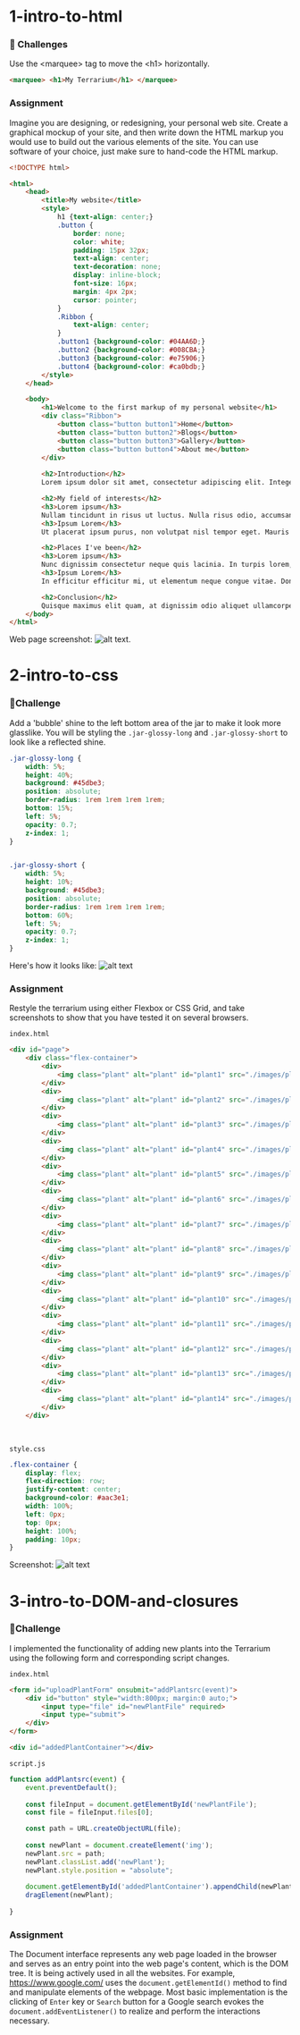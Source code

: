 # 1-intro-to-html

### 🚀 Challenges

Use the \<marquee\> tag to move the \<h1\> horizontally.
```html
<marquee> <h1>My Terrarium</h1> </marquee>
```

### Assignment
Imagine you are designing, or redesigning, your personal web site. Create a graphical mockup of your site, and then write down the HTML markup you would use to build out the various elements of the site. You can use software of your choice, just make sure to hand-code the HTML markup.

```html
<!DOCTYPE html>

<html>
    <head>
        <title>My website</title>
        <style>
            h1 {text-align: center;}
            .button {
                border: none;
                color: white;
                padding: 15px 32px;
                text-align: center;
                text-decoration: none;
                display: inline-block;
                font-size: 16px;
                margin: 4px 2px;
                cursor: pointer;
            }
            .Ribbon {
                text-align: center;
            }
            .button1 {background-color: #04AA6D;}
            .button2 {background-color: #008CBA;}
            .button3 {background-color: #e75906;}
            .button4 {background-color: #ca0bdb;}
        </style>
    </head>

    <body>
        <h1>Welcome to the first markup of my personal website</h1>
        <div class="Ribbon">
            <button class="button button1">Home</button>
            <button class="button button2">Blogs</button>
            <button class="button button3">Gallery</button>
            <button class="button button4">About me</button>
        </div>
        
        <h2>Introduction</h2>
        Lorem ipsum dolor sit amet, consectetur adipiscing elit. Integer mattis metus at diam viverra feugiat ut ut mauris. Aenean semper nec ligula a mollis. Donec luctus lorem risus, ac dignissim nisi pellentesque et. Nunc non scelerisque nisl, ac aliquet odio. Interdum et malesuada fames ac ante ipsum primis in faucibus. Proin posuere sapien eu tellus semper tincidunt. Donec congue at elit rutrum rhoncus. Donec hendrerit risus eu nisi commodo, at luctus ante consectetur. Sed pretium ipsum nec neque luctus, ac volutpat eros semper. Aenean sed purus vel dolor convallis dapibus. Etiam tempus, lectus sit amet elementum egestas, turpis eros pulvinar sapien, vel laoreet tellus tellus ut nibh. In hac habitasse platea dictumst. Vivamus posuere libero eget dolor eleifend, vel rutrum nisl sagittis. Ut aliquet mi id justo tristique, vel convallis orci pellentesque. Donec venenatis ex nec tincidunt pharetra.

        <h2>My field of interests</h2>
        <h3>Lorem ipsum</h3>
        Nullam tincidunt in risus ut luctus. Nulla risus odio, accumsan eget nisl vel, ultrices interdum dui. Pellentesque habitant morbi tristique senectus et netus et malesuada fames ac turpis egestas. Phasellus ac rutrum risus. Aenean feugiat at ante eget varius. Suspendisse dapibus bibendum sapien consequat tempor. Maecenas interdum quam sem, id feugiat mauris tempor at.
        <h3>Ipsum Lorem</h3>
        Ut placerat ipsum purus, non volutpat nisl tempor eget. Mauris egestas euismod pretium. Fusce dapibus ligula et eros pretium, sagittis commodo metus blandit. Curabitur vestibulum at libero at euismod. Praesent placerat pharetra libero, sed consectetur magna interdum eget. Aliquam nec enim quis leo pharetra consectetur nec quis purus. Aenean fringilla ultrices est, non porta lectus sagittis ac.

        <h2>Places I've been</h2>
        <h3>Lorem ipsum</h3>
        Nunc dignissim consectetur neque quis lacinia. In turpis lorem, tincidunt sit amet purus sit amet, placerat convallis tellus. Sed sapien orci, blandit quis urna non, tincidunt egestas libero. Donec et porttitor lorem, a placerat elit. Morbi pellentesque elit sed vulputate elementum. Sed sapien tortor, commodo a tellus vitae, malesuada scelerisque ante. Integer id nulla volutpat, pretium ante non, rhoncus nunc. Aliquam posuere est ac elit aliquet posuere.
        <h3>Ipsum Lorem</h3>
        In efficitur efficitur mi, ut elementum neque congue vitae. Donec bibendum venenatis quam non sagittis. Pellentesque consectetur fermentum ipsum, id tincidunt libero convallis at. Vestibulum vulputate mi a odio mollis consectetur. Quisque rhoncus, tortor maximus mollis sagittis, odio arcu finibus arcu, sit amet sagittis urna sem ut nulla. Cras in tincidunt lorem, sed eleifend felis. Nam scelerisque turpis non magna consectetur, eu consectetur justo facilisis.

        <h2>Conclusion</h2>
        Quisque maximus elit quam, at dignissim odio aliquet ullamcorper. In sodales viverra elit, et blandit dolor lacinia et. Fusce ut tortor sapien. Nam vel hendrerit nisl. Suspendisse eu molestie libero, id consequat tellus. Nulla congue libero dolor, in interdum ex facilisis et. Vestibulum finibus mi ut nulla accumsan, sed sagittis orci luctus. Integer ullamcorper diam id mauris imperdiet pharetra. Aliquam tincidunt elit nunc, in efficitur ipsum varius at. Aliquam non lectus mattis, pharetra sapien pulvinar, laoreet nisi. Praesent tincidunt sapien sit amet tellus imperdiet, in tristique tortor fringilla. Nullam eget dolor ac felis varius ullamcorper commodo sit amet neque. Etiam vel lorem quis nisl semper tempor id molestie mauris. Maecenas quis eleifend ante. Aenean tincidunt quam vitae nunc posuere vehicula. Pellentesque a malesuada libero.
    </body>
</html>
```

Web page screenshot:
![alt text](/div-it-up/2-terrarium/images/image-0.png).

# 2-intro-to-css

### 🚀Challenge

Add a 'bubble' shine to the left bottom area of the jar to make it look more glasslike. You will be styling the ```.jar-glossy-long``` and ```.jar-glossy-short``` to look like a reflected shine.
```css
.jar-glossy-long {
    width: 5%;
    height: 40%;
    background: #45dbe3;
    position: absolute;
    border-radius: 1rem 1rem 1rem 1rem;
    bottom: 15%;
    left: 5%;
    opacity: 0.7;
    z-index: 1;
}


.jar-glossy-short {
    width: 5%;
    height: 10%;
    background: #45dbe3;
    position: absolute;
    border-radius: 1rem 1rem 1rem 1rem;
    bottom: 60%;
    left: 5%;
    opacity: 0.7;
    z-index: 1;
}
```

Here's how it looks like:
![alt text](/div-it-up/2-terrarium/images/image-1.png)

### Assignment
Restyle the terrarium using either Flexbox or CSS Grid, and take screenshots to show that you have tested it on several browsers.

```index.html```
```html
<div id="page">
    <div class="flex-container">
        <div>
            <img class="plant" alt="plant" id="plant1" src="./images/plant1.png" />
        </div>
        <div>
            <img class="plant" alt="plant" id="plant2" src="./images/plant2.png" />
        </div>
        <div>
            <img class="plant" alt="plant" id="plant3" src="./images/plant3.png" />
        </div>
        <div>
            <img class="plant" alt="plant" id="plant4" src="./images/plant4.png" />
        </div>
        <div>
            <img class="plant" alt="plant" id="plant5" src="./images/plant5.png" />
        </div>
        <div>
            <img class="plant" alt="plant" id="plant6" src="./images/plant6.png" />
        </div>
        <div>
            <img class="plant" alt="plant" id="plant7" src="./images/plant7.png" />
        </div>
        <div>
            <img class="plant" alt="plant" id="plant8" src="./images/plant8.png" />
        </div>
        <div>
            <img class="plant" alt="plant" id="plant9" src="./images/plant9.png" />
        </div>
        <div>
            <img class="plant" alt="plant" id="plant10" src="./images/plant10.png" />
        </div>
        <div>
            <img class="plant" alt="plant" id="plant11" src="./images/plant11.png" />
        </div>
        <div>
            <img class="plant" alt="plant" id="plant12" src="./images/plant12.png" />
        </div>
        <div>
            <img class="plant" alt="plant" id="plant13" src="./images/plant13.png" />
        </div>
        <div>
            <img class="plant" alt="plant" id="plant14" src="./images/plant14.png" />
        </div>
    </div>
```
<br>

```style.css```

```css
.flex-container {
    display: flex;
    flex-direction: row;
    justify-content: center;
    background-color: #aac3e1;
    width: 100%;
    left: 0px;
    top: 0px;
    height: 100%;
    padding: 10px;
}
```

Screenshot:
![alt text](/div-it-up/2-terrarium/images/image-2.png)

# 3-intro-to-DOM-and-closures

### 🚀Challenge
I implemented the functionality of adding new plants into the Terrarium using the following form and corresponding script changes.

```index.html```
```html
<form id="uploadPlantForm" onsubmit="addPlantsrc(event)">
	<div id="button" style="width:800px; margin:0 auto;">
		<input type="file" id="newPlantFile" required>
		<input type="submit">
	</div>
</form>

<div id="addedPlantContainer"></div>
```

```script.js```
```javascript
function addPlantsrc(event) {
	event.preventDefault();
	
	const fileInput = document.getElementById('newPlantFile');
	const file = fileInput.files[0];

	const path = URL.createObjectURL(file);
	
	const newPlant = document.createElement('img');
	newPlant.src = path;
	newPlant.classList.add('newPlant');
	newPlant.style.position = "absolute";
	
	document.getElementById('addedPlantContainer').appendChild(newPlant);
	dragElement(newPlant);
	
}
```

### Assignment
The Document interface represents any web page loaded in the browser and serves as an entry point into the web page's content, which is the DOM tree. It is being actively used in all the websites. For example, https://www.google.com/ uses the ```document.getElementId()``` method to find and manipulate elements of the webpage. Most basic implementation is the clicking of ```Enter``` key or ```Search``` button for a Google search evokes the ```document.addEventListener()``` to realize and perform the interactions necessary.